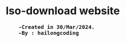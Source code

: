 # Iso-download website
<b>
  <pre>
    -Created in 30/Mar/2024.
    -By : hailongcoding
  </pre>
</b>
